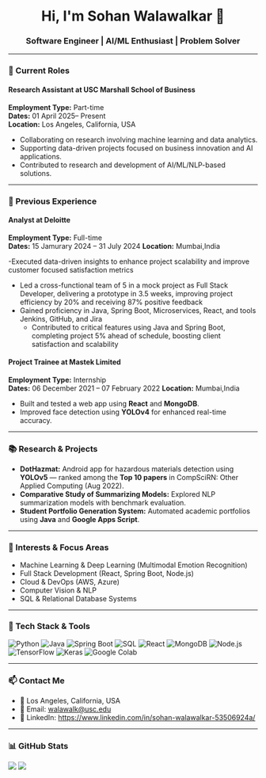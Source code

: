 <h1 align="center">Hi, I'm Sohan Walawalkar 👋</h1>
<h3 align="center">Software Engineer | AI/ML Enthusiast | Problem Solver</h3>

---

### 💼 Current Roles

#### Research Assistant at USC Marshall School of Business  
**Employment Type:** Part-time  
**Dates:** 01 April 2025– Present  
**Location:** Los Angeles, California, USA  

- Collaborating on research involving machine learning and data analytics.
- Supporting data-driven projects focused on business innovation and AI applications.
- Contributed to research and development of AI/ML/NLP-based solutions.
---

### 🏢 Previous Experience

#### Analyst at Deloitte  
**Employment Type:** Full-time  
**Dates:** 15 Jamurary 2024 – 31 July 2024
**Location:** Mumbai,India 

-Executed data-driven insights to enhance project scalability and improve customer focused satisfaction metrics
- Led a cross-functional  team of 5 in a mock project as Full Stack Developer, delivering a prototype in 3.5 weeks, improving 
project efficiency by 20% and receiving 87% positive feedback
- Gained proficiency in Java, Spring Boot, Microservices, React, and tools Jenkins, GitHub, and Jira
  - Contributed to critical features using Java and Spring Boot, completing project 5% ahead of schedule, boosting client 
satisfaction and scalability




#### Project Trainee at Mastek Limited  
**Employment Type:** Internship  
**Dates:** 06 December 2021 – 07 February 2022
**Location:** Mumbai,India

- Built and tested a web app using **React** and **MongoDB**.
- Improved face detection using **YOLOv4** for enhanced real-time accuracy.

---

### 📚 Research & Projects

- **DotHazmat:** Android app for hazardous materials detection using **YOLOv5** — ranked among the **Top 10 papers** in CompSciRN: Other Applied Computing (Aug 2022).
- **Comparative Study of Summarizing Models:** Explored NLP summarization models with benchmark evaluation.
- **Student Portfolio Generation System:** Automated academic portfolios using **Java** and **Google Apps Script**.

---

### 🧠 Interests & Focus Areas

- Machine Learning & Deep Learning (Multimodal Emotion Recognition)
- Full Stack Development (React, Spring Boot, Node.js)
- Cloud & DevOps (AWS, Azure)
- Computer Vision & NLP
- SQL & Relational Database Systems

---

### 🚀 Tech Stack & Tools

![Python](https://img.shields.io/badge/-Python-05122A?style=flat&logo=python)
![Java](https://img.shields.io/badge/-Java-007396?style=flat&logo=java)
![Spring Boot](https://img.shields.io/badge/-Spring%20Boot-6DB33F?style=flat&logo=springboot)
![SQL](https://img.shields.io/badge/-SQL-4479A1?style=flat&logo=mysql)
![React](https://img.shields.io/badge/-React-20232A?style=flat&logo=react)
![MongoDB](https://img.shields.io/badge/-MongoDB-47A248?style=flat&logo=mongodb)
![Node.js](https://img.shields.io/badge/-Node.js-339933?style=flat&logo=node.js)
![TensorFlow](https://img.shields.io/badge/-TensorFlow-FF6F00?style=flat&logo=tensorflow)
![Keras](https://img.shields.io/badge/-Keras-D00000?style=flat&logo=keras)
![Google Colab](https://img.shields.io/badge/-Google%20Colab-F9AB00?style=flat&logo=googlecolab)

---

### 📫 Contact Me

- 📍 Los Angeles, California, USA  
- 📧 Email: walawalk@usc.edu
- 💼 LinkedIn: https://www.linkedin.com/in/sohan-walawalkar-53506924a/
---

### 📊 GitHub Stats

<p align="left">
  <img src="https://github-readme-stats.vercel.app/api?username=yourusername&show_icons=true&theme=tokyonight" />
  <img src="https://github-readme-stats.vercel.app/api/top-langs/?username=yourusername&layout=compact&theme=tokyonight" />
</p>

<!--
**Sohan-5/Sohan-5** is a ✨ _special_ ✨ repository because its `README.md` (this file) appears on your GitHub profile.

Here are some ideas to get you started:

- 🔭 I’m currently working on ...
- 🌱 I’m currently learning ...
- 👯 I’m looking to collaborate on ...
- 🤔 I’m looking for help with ...
- 💬 Ask me about ...
- 📫 How to reach me: ...
- 😄 Pronouns: ...
- ⚡ Fun fact: ...
-->

